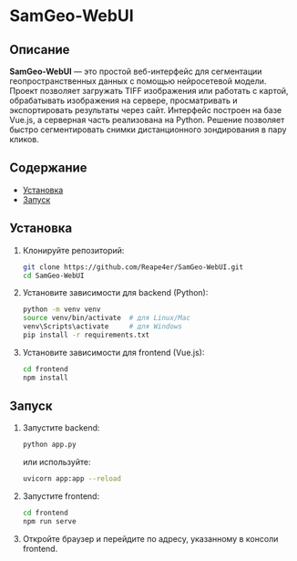 # SamGeo-WebUI

## Описание

**SamGeo-WebUI** — это простой веб-интерфейс для сегментации геопространственных данных с помощью нейросетевой модели. Проект позволяет загружать TIFF изображения или работать с картой, обрабатывать изображения на сервере, просматривать и экспортировать результаты через сайт. Интерфейс построен на базе Vue.js, а серверная часть реализована на Python. Решение позволяет быстро сегментировать снимки дистанционного зондирования в пару кликов.

## Содержание

- [Установка](#установка)
- [Запуск](#запуск)

## Установка

1. Клонируйте репозиторий:
   ```bash
   git clone https://github.com/Reape4er/SamGeo-WebUI.git
   cd SamGeo-WebUI
   ```

2. Установите зависимости для backend (Python):
   ```bash
   python -m venv venv
   source venv/bin/activate  # для Linux/Mac
   venv\Scripts\activate     # для Windows
   pip install -r requirements.txt
   ```

3. Установите зависимости для frontend (Vue.js):
   ```bash
   cd frontend
   npm install
   ```

## Запуск

1. Запустите backend:
   ```bash
   python app.py
   ```
   или используйте:
   ```bash
   uvicorn app:app --reload
   ```

2. Запустите frontend:
   ```bash
   cd frontend
   npm run serve
   ```

3. Откройте браузер и перейдите по адресу, указанному в консоли frontend.
